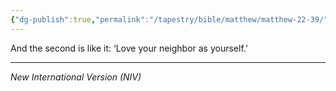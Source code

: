 ```yaml
---
{"dg-publish":true,"permalink":"/tapestry/bible/matthew/matthew-22-39/","title":"Matthew 22:39","tags":["bible-verse","bible-verse"],"dgHomeLink":true,"dgShowLocalGraph":true,"dgEnableSearch":true}
---
```


And the second is like it: ‘Love your neighbor as yourself.’

---
*New International Version (NIV)*
